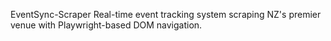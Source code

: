 EventSync-Scraper
Real-time event tracking system scraping NZ's premier venue with Playwright-based DOM navigation.
